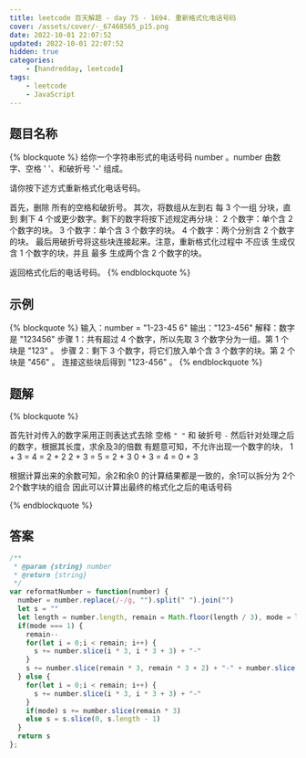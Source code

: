 ```yaml
---
title: leetcode 百天解题 - day 75 - 1694. 重新格式化电话号码
cover: /assets/cover/·_67468565_p15.png
date: 2022-10-01 22:07:52
updated: 2022-10-01 22:07:52
hidden: true
categories:
    - [handredday, leetcode]
tags:
    - leetcode
    - JavaScript
---
```


## 题目名称

{% blockquote %}
给你一个字符串形式的电话号码 number 。number 由数字、空格 ' '、和破折号 '-' 组成。

请你按下述方式重新格式化电话号码。

首先，删除 所有的空格和破折号。
其次，将数组从左到右 每 3 个一组 分块，直到 剩下 4 个或更少数字。剩下的数字将按下述规定再分块：
2 个数字：单个含 2 个数字的块。
3 个数字：单个含 3 个数字的块。
4 个数字：两个分别含 2 个数字的块。
最后用破折号将这些块连接起来。注意，重新格式化过程中 不应该 生成仅含 1 个数字的块，并且 最多 生成两个含 2 个数字的块。

返回格式化后的电话号码。
{% endblockquote %}

## 示例

{% blockquote %}
输入：number = "1-23-45 6"
输出："123-456"
解释：数字是 "123456"
步骤 1：共有超过 4 个数字，所以先取 3 个数字分为一组。第 1 个块是 "123" 。
步骤 2：剩下 3 个数字，将它们放入单个含 3 个数字的块。第 2 个块是 "456" 。
连接这些块后得到 "123-456" 。
{% endblockquote %}


## 题解

{% blockquote %}

首先针对传入的数字采用正则表达式去除 空格 `" "` 和 破折号 `-`
然后针对处理之后的数字，根据其长度，求余及3的倍数
有题意可知，不允许出现一个数字的块，
1 + 3 = 4 = 2 + 2
2 + 3 = 5 = 2 + 3
0 + 3 = 4 = 0 + 3

根据计算出来的余数可知，余2和余0 的计算结果都是一致的，余1可以拆分为 2个2个数字块的组合
因此可以计算出最终的格式化之后的电话号码

{% endblockquote %}

## 答案

~~~js
/**
 * @param {string} number
 * @return {string}
 */
var reformatNumber = function(number) {
  number = number.replace(/-/g, "").split(" ").join("")
  let s = ""
  let length = number.length, remain = Math.floor(length / 3), mode = length % 3
  if(mode === 1) {
    remain--
    for(let i = 0;i < remain; i++) {
      s += number.slice(i * 3, i * 3 + 3) + "-"
    }
    s += number.slice(remain * 3, remain * 3 + 2) + "-" + number.slice(remain * 3 + 2, remain * 3 + 4)
  } else {
    for(let i = 0;i < remain; i++) {
      s += number.slice(i * 3, i * 3 + 3) + "-"
    }
    if(mode) s += number.slice(remain * 3)
    else s = s.slice(0, s.length - 1)
  }
  return s
};
~~~